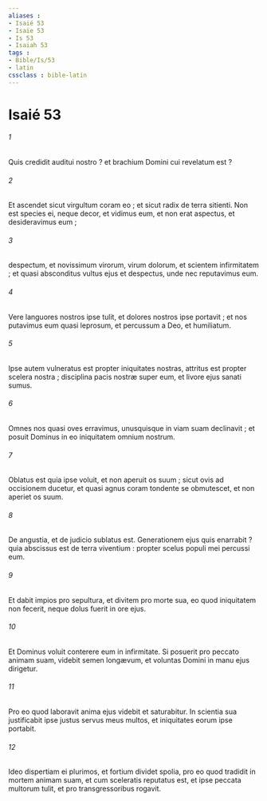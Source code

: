 ```yaml
---
aliases : 
- Isaié 53
- Isaïe 53
- Is 53
- Isaiah 53
tags : 
- Bible/Is/53
- latin
cssclass : bible-latin
---
```


# Isaié 53

###### 1
Quis credidit auditui nostro ? et brachium Domini cui revelatum est ?
###### 2
Et ascendet sicut virgultum coram eo ; et sicut radix de terra sitienti. Non est species ei, neque decor, et vidimus eum, et non erat aspectus, et desideravimus eum ;
###### 3
despectum, et novissimum virorum, virum dolorum, et scientem infirmitatem ; et quasi absconditus vultus ejus et despectus, unde nec reputavimus eum.
###### 4
Vere languores nostros ipse tulit, et dolores nostros ipse portavit ; et nos putavimus eum quasi leprosum, et percussum a Deo, et humiliatum.
###### 5
Ipse autem vulneratus est propter iniquitates nostras, attritus est propter scelera nostra ; disciplina pacis nostræ super eum, et livore ejus sanati sumus.
###### 6
Omnes nos quasi oves erravimus, unusquisque in viam suam declinavit ; et posuit Dominus in eo iniquitatem omnium nostrum.
###### 7
Oblatus est quia ipse voluit, et non aperuit os suum ; sicut ovis ad occisionem ducetur, et quasi agnus coram tondente se obmutescet, et non aperiet os suum.
###### 8
De angustia, et de judicio sublatus est. Generationem ejus quis enarrabit ? quia abscissus est de terra viventium : propter scelus populi mei percussi eum.
###### 9
Et dabit impios pro sepultura, et divitem pro morte sua, eo quod iniquitatem non fecerit, neque dolus fuerit in ore ejus.
###### 10
Et Dominus voluit conterere eum in infirmitate. Si posuerit pro peccato animam suam, videbit semen longævum, et voluntas Domini in manu ejus dirigetur.
###### 11
Pro eo quod laboravit anima ejus videbit et saturabitur. In scientia sua justificabit ipse justus servus meus multos, et iniquitates eorum ipse portabit.
###### 12
Ideo dispertiam ei plurimos, et fortium dividet spolia, pro eo quod tradidit in mortem animam suam, et cum sceleratis reputatus est, et ipse peccata multorum tulit, et pro transgressoribus rogavit.
